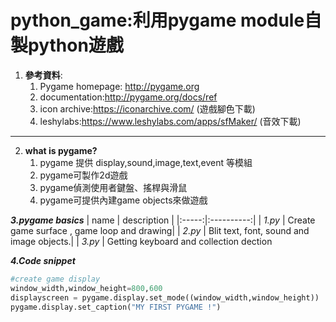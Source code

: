 # python_game:利用pygame module自製python遊戲

1. **參考資料**:
    1. Pygame homepage: http://pygame.org 
    2. documentation:http://pygame.org/docs/ref
    3. icon archive:https://iconarchive.com/ (遊戲腳色下載)
    4. leshylabs:https://www.leshylabs.com/apps/sfMaker/ (音效下載)
  
 ------
2. **what is pygame?**
    1. pygame 提供 display,sound,image,text,event 等模組
    2. pygame可製作2d遊戲
    3. pygame偵測使用者鍵盤、搖桿與滑鼠
    4. pygame可提供內建game objects來做遊戲

**_3.pygame basics_**
| name | description |
|:-----:|:----------:|
| _1.py_ | Create game surface , game loop and drawing|
| _2.py_ | Blit text, font, sound and image objects.|
| _3.py_ | Getting keyboard and collection dection

**_4.Code snippet_**
```python
#create game display
window_width,window_height=800,600
displayscreen = pygame.display.set_mode((window_width,window_height))
pygame.display.set_caption("MY FIRST PYGAME !")
```
